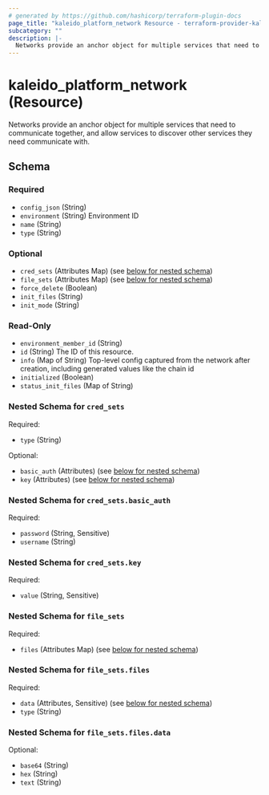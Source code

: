 ```yaml
---
# generated by https://github.com/hashicorp/terraform-plugin-docs
page_title: "kaleido_platform_network Resource - terraform-provider-kaleido"
subcategory: ""
description: |-
  Networks provide an anchor object for multiple services that need to communicate together, and allow services to discover other services they need communicate with.
---
```


# kaleido_platform_network (Resource)

Networks provide an anchor object for multiple services that need to communicate together, and allow services to discover other services they need communicate with.



<!-- schema generated by tfplugindocs -->
## Schema

### Required

- `config_json` (String)
- `environment` (String) Environment ID
- `name` (String)
- `type` (String)

### Optional

- `cred_sets` (Attributes Map) (see [below for nested schema](#nestedatt--cred_sets))
- `file_sets` (Attributes Map) (see [below for nested schema](#nestedatt--file_sets))
- `force_delete` (Boolean)
- `init_files` (String)
- `init_mode` (String)

### Read-Only

- `environment_member_id` (String)
- `id` (String) The ID of this resource.
- `info` (Map of String) Top-level config captured from the network after creation, including generated values like the chain id
- `initialized` (Boolean)
- `status_init_files` (Map of String)

<a id="nestedatt--cred_sets"></a>
### Nested Schema for `cred_sets`

Required:

- `type` (String)

Optional:

- `basic_auth` (Attributes) (see [below for nested schema](#nestedatt--cred_sets--basic_auth))
- `key` (Attributes) (see [below for nested schema](#nestedatt--cred_sets--key))

<a id="nestedatt--cred_sets--basic_auth"></a>
### Nested Schema for `cred_sets.basic_auth`

Required:

- `password` (String, Sensitive)
- `username` (String)


<a id="nestedatt--cred_sets--key"></a>
### Nested Schema for `cred_sets.key`

Required:

- `value` (String, Sensitive)



<a id="nestedatt--file_sets"></a>
### Nested Schema for `file_sets`

Required:

- `files` (Attributes Map) (see [below for nested schema](#nestedatt--file_sets--files))

<a id="nestedatt--file_sets--files"></a>
### Nested Schema for `file_sets.files`

Required:

- `data` (Attributes, Sensitive) (see [below for nested schema](#nestedatt--file_sets--files--data))
- `type` (String)

<a id="nestedatt--file_sets--files--data"></a>
### Nested Schema for `file_sets.files.data`

Optional:

- `base64` (String)
- `hex` (String)
- `text` (String)
